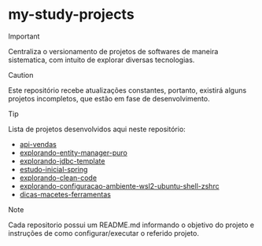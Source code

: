 # my-study-projects
>[!IMPORTANT]
>Centraliza o versionamento de projetos de softwares de maneira sistematica, com intuito de explorar diversas tecnologias.

>[!CAUTION]
>Este repositório recebe atualizações constantes, portanto, existirá alguns projetos incompletos, que estão em fase de desenvolvimento.

>[!TIP]
> Lista de projetos desenvolvidos aqui neste repositório:

- [api-vendas](api-vendas)
- [explorando-entity-manager-puro](explorando-entity-manager-puro)
- [explorando-jdbc-template](explorando-jdbc-template)
- [estudo-inicial-spring](estudo-inicial-spring)
- [explorando-clean-code](explorando-clean-code)
- [explorando-configuracao-ambiente-wsl2-ubuntu-shell-zshrc](explorando-configuracao-ambiente-wsl2-ubuntu-shell-zshrc)
- [dicas-macetes-ferramentas](dicas-macetes-ferramentas)

> [!NOTE]
> Cada repositorio possui um README.md informando o objetivo do projeto e instruções de como configurar/executar o referido projeto.
